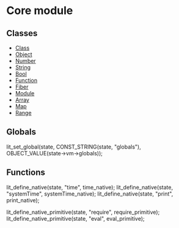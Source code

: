 # Core module
## Classes

* [Class](/docs/modules/core_module/class)
* [Object](/docs/modules/core_module/object)
* [Number](/docs/modules/core_module/number)
* [String](/docs/modules/core_module/string)
* [Bool](/docs/modules/core_module/bool)
* [Function](/docs/modules/core_module/function)
* [Fiber](/docs/moduless/core_module/fiber)
* [Module](/docs/modules/core_module/module)
* [Array](/docs/modules/core_module/array)
* [Map](/docs/modules/core_module/map)
* [Range](/docs/modules/core_module/range)

## Globals

lit_set_global(state, CONST_STRING(state, "globals"), OBJECT_VALUE(state->vm->globals));

## Functions

lit_define_native(state, "time", time_native);
lit_define_native(state, "systemTime", systemTime_native);
lit_define_native(state, "print", print_native);

lit_define_native_primitive(state, "require", require_primitive);
lit_define_native_primitive(state, "eval", eval_primitive);